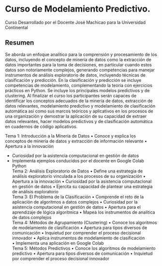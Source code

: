 # Curso de Modelamiento Predictivo.
Curso Desarrollado por el Docente José Machicao para la Universidad Continental
## Resumen
Se aborda un enfoque analítico para la comprensión y procesamiento de los datos, incluyendo el concepto de minería de datos como la extracción de datos importantes para la toma de decisiones, en particular cuando estos datos son notoriamente complejos, generando competencias para manejar instrumentos de análisis exploratorio de datos, incluyendo técnicas de clasificación y predicción. En la clasificación y predicción se incluye competencias de modelamiento, complementando la teoría con ejercicios prácticos en Python. Se incluye los principales modelos predictivos y de clustering.
Al finalizar el curso los participantes serán capaces de identificar los conceptos adecuados de la minería de datos, extracción de datos relevantes, modelamiento predictivo y modelamiento de clasificación automática así como sus marcos teóricos y aplicativos en los procesos de una organización y demostrar la aplicación de su capacidad de extraer datos relevantes, hacer modelos predictivos y de clasificación automática en cuadernos de código aplicativos.

Tema 1: Introducción a la Minería de Datos	•	Conoce y explica los conceptos de minería de datos y extracción de información relevante	•	Apertura a la innovación
* Curiosidad por la asistencia computacional en gestión de datos
* Implementa ejemplos conducidos por el docente en Google Colab Python	
Tema 2: Análisis Exploratorio de Datos	•	Define una estrategia de análisis exploratorio vinculada a los procesos de su organización	•	Apertura a la innovación
•	Curiosidad por la asistencia computacional en gestión de datos
	•	Ejercita su capacidad de plantear una estrategia de análisis exploratorio	
Tema 3: El Problema de la Clasificación	•	Comprende el reto de la aplicación de algoritmos a datos complejos	•	Curiosidad por la asistencia computacional en gestión de datos
•	Apertura para el aprendizaje de lógica algorítmica
	•	Mapea los instrumentos de analítica de datos complejos	
Tema 4: Métodos de Agrupamiento (Clustering)	•	Conoce los algoritmos de modelamiento de clasificación	•	Apertura para tipos diversos de comunicación
•	Inquietud por comprender el proceso decisional innovador
	•	Aplica instrumentos de modelamiento de clasificación	
	•	Implementa una aplicación en Google Colab	
Tema 5: Métodos Predictivos	•	Conoce los algoritmos de modelamiento predictivo	•	Apertura para tipos diversos de comunicación
•	Inquietud por comprender el proceso decisional innovador
